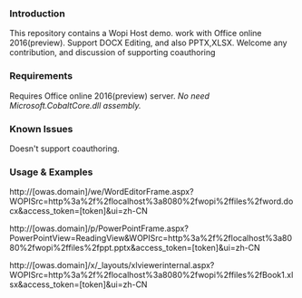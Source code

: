 ### Introduction

This repository contains a Wopi Host demo.
work with Office online 2016(preview). 
Support DOCX Editing, and also PPTX,XLSX.
Welcome any contribution, and discussion of supporting coauthoring

### Requirements

Requires Office online 2016(preview) server. 
*No need Microsoft.CobaltCore.dll assembly.*

### Known Issues

Doesn't support coauthoring.

### Usage & Examples

http://[owas.domain]/we/WordEditorFrame.aspx?WOPISrc=http%3a%2f%2flocalhost%3a8080%2fwopi%2ffiles%2fword.docx&access_token=[token]&ui=zh-CN 

http://[owas.domain]/p/PowerPointFrame.aspx?PowerPointView=ReadingView&WOPISrc=http%3a%2f%2flocalhost%3a8080%2fwopi%2ffiles%2fppt.pptx&access_token=[token]&ui=zh-CN 

http://[owas.domain]/x/_layouts/xlviewerinternal.aspx?WOPISrc=http%3a%2f%2flocalhost%3a8080%2fwopi%2ffiles%2fBook1.xlsx&access_token=[token]&ui=zh-CN

